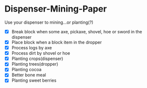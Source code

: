 
# Dispenser-Mining-Paper

Use your dispenser to mining...or planting(?)  

- [x] Break block when some axe, pickaxe, shovel, hoe or sword in the dispenser
- [x] Place block when a block item in the dropper
- [x] Process logs by axe
- [x] Process dirt by shovel or hoe
- [x] Planting crops(dispenser)
- [x] Planting trees(dropper)
- [x] Planting cocoa
- [x] Better bone meal
- [x] Planting sweet berries